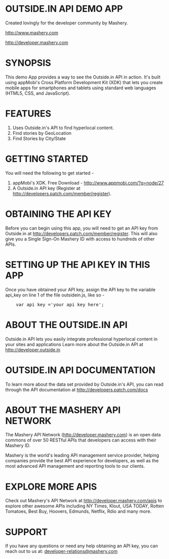 OUTSIDE.IN API DEMO APP
==================================================================
Created lovingly for the developer community by Mashery.

http://www.mashery.com

http://developer.mashery.com


SYNOPSIS
==================================================================
This demo App provides a way to see the Outside.in API in action. 
It's built using appMobi's Cross Platform Development Kit (XDK) 
that lets you create mobile apps for smartphones and tablets using
standard web languages (HTML5, CSS, and JavaScript).



FEATURES
==================================================================
1. Uses Outside.in's API to find hyperlocal content.
2. Find stories by  GeoLocation
3. Find Stories by City/State



GETTING STARTED
==================================================================
You will need the following to get started -

1. appMobi's XDK. Free Download - http://www.appmobi.com/?q=node/27
2. A Outside.in API key (Register at http://developers.patch.com/member/register).



OBTAINING THE API KEY
==================================================================
Before you can begin using this app, you will need to get an API key 
from Outside.in at http://developers.patch.com/member/register. This will also 
give you a Single Sign-On Mashery ID with access to hundreds of other APIs.


SETTING UP THE API KEY IN THIS APP
==================================================================
Once you have obtained your API key, assign the API key to the 
variable api_key on line 1 of the file outsidein.js, like so -

<pre>
	var api_key ='your_api_key_here';
</pre>

ABOUT THE OUTSIDE.IN API
==================================================================
Outside.in API lets you easily integrate professional hyperlocal content 
in your sites and applications Learn more about the Outside.in API at 
http://developer.outside.in


OUTSIDE.IN API DOCUMENTATION
==================================================================
To learn more about the data set provided by Outside.in's API, you can read 
through the API documentation at http://developers.patch.com/docs


ABOUT THE MASHERY API NETWORK
==================================================================
The Mashery API Network (http://developer.mashery.com) is an open
data commons of over 50 RESTful APIs that developers can access 
with their Mashery ID.  

Mashery is the world's leading API management service provider, helping 
companies provide the best API experience for developers, as well as 
the most advanced API management and reporting tools to our clients. 


EXPLORE MORE APIS
==================================================================
Check out Mashery's API Network at http://developer.mashery.com/apis
to explore other awesome APIs including NY Times, Klout, USA TODAY, 
Rotten Tomatoes, Best Buy, Hoovers, Edmunds, Netflix, Rdio and many more. 


SUPPORT
==================================================================
If you have any questions or need any help obtaining an API key, 
you can reach out to us at: developer-relations@mashery.com
